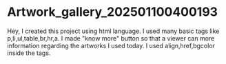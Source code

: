 # Artwork_gallery_202501100400193
Hey,
I created this project using html language. I used many basic tags like p,li,ul,table,br,hr,a.
I made "know more" button so that a viewer can more information regarding the artworks I used today.
I used align,href,bgcolor inside the tags.
